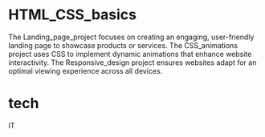 # HTML_CSS_basics
The Landing_page_project focuses on creating an engaging, user-friendly landing page to showcase products or services. The CSS_animations project uses CSS to implement dynamic animations that enhance website interactivity. The Responsive_design project ensures websites adapt for an optimal viewing experience across all devices.
# tech
IT